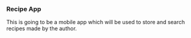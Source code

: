 ### Recipe App

This is going to be a mobile app which will be used to store and search recipes made by the author.

